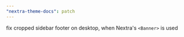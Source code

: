 ```yaml
---
"nextra-theme-docs": patch
---
```


fix cropped sidebar footer on desktop, when Nextra's `<Banner>` is used
